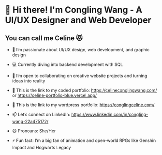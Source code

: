 # 👋 Hi there! I'm Congling Wang - A UI/UX Designer and Web Developer

##  You can call me Celine 😻

- 🎨 I’m passionate about UI/UX design, web development, and graphic design

- 💻 Currently diving into backend development with SQL

- 🤝 I’m open to collaborating on creative website projects and turning ideas into reality

- 🔗 This is the link to my coded portfolio: https://celineconglingwang.com/ or https://celine-portfolio-blue.vercel.app/

- 🔗 This is the link to my wordpress portfolio: https://conglingceline.com/

- 📫 Let’s connect on LinkedIn: https://www.linkedin.com/in/congling-wang-22a475172/

- 😄 Pronouns: She/Her

- ⚡ Fun fact: I’m a big fan of animation and open-world RPGs like Genshin Impact and Hogwarts Legacy
